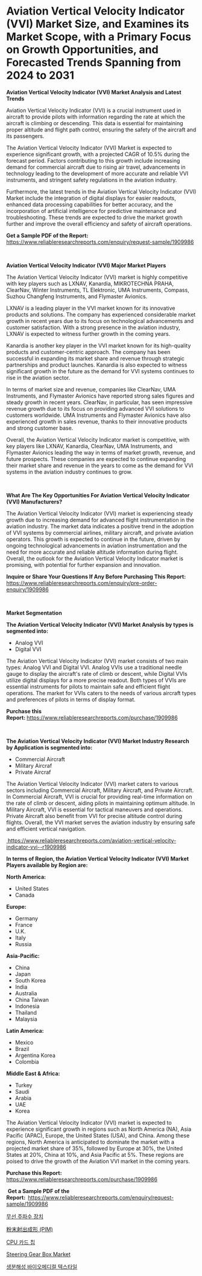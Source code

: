 <p><h1>Aviation Vertical Velocity Indicator (VVI) Market Size, and Examines its Market Scope, with a Primary Focus on Growth Opportunities, and Forecasted Trends Spanning from 2024 to 2031</h1></p><p><strong>Aviation Vertical Velocity Indicator (VVI) Market Analysis and Latest Trends</strong></p>
<p><p>Aviation Vertical Velocity Indicator (VVI) is a crucial instrument used in aircraft to provide pilots with information regarding the rate at which the aircraft is climbing or descending. This data is essential for maintaining proper altitude and flight path control, ensuring the safety of the aircraft and its passengers.</p><p>The Aviation Vertical Velocity Indicator (VVI) Market is expected to experience significant growth, with a projected CAGR of 10.5% during the forecast period. Factors contributing to this growth include increasing demand for commercial aircraft due to rising air travel, advancements in technology leading to the development of more accurate and reliable VVI instruments, and stringent safety regulations in the aviation industry.</p><p>Furthermore, the latest trends in the Aviation Vertical Velocity Indicator (VVI) Market include the integration of digital displays for easier readouts, enhanced data processing capabilities for better accuracy, and the incorporation of artificial intelligence for predictive maintenance and troubleshooting. These trends are expected to drive the market growth further and improve the overall efficiency and safety of aircraft operations.</p></p>
<p><strong>Get a Sample PDF of the Report:&nbsp;</strong> <a href="https://www.reliableresearchreports.com/enquiry/request-sample/1909986">https://www.reliableresearchreports.com/enquiry/request-sample/1909986</a></p>
<p>&nbsp;</p>
<p><strong>Aviation Vertical Velocity Indicator (VVI) Major Market Players</strong></p>
<p><p>The Aviation Vertical Velocity Indicator (VVI) market is highly competitive with key players such as LXNAV, Kanardia, MIKROTECHNA PRAHA, ClearNav, Winter Instruments, TL Elektronic, UMA Instruments, Compass, Suzhou Changfeng Instruments, and Flymaster Avionics.</p><p>LXNAV is a leading player in the VVI market known for its innovative products and solutions. The company has experienced considerable market growth in recent years due to its focus on technological advancements and customer satisfaction. With a strong presence in the aviation industry, LXNAV is expected to witness further growth in the coming years.</p><p>Kanardia is another key player in the VVI market known for its high-quality products and customer-centric approach. The company has been successful in expanding its market share and revenue through strategic partnerships and product launches. Kanardia is also expected to witness significant growth in the future as the demand for VVI systems continues to rise in the aviation sector.</p><p>In terms of market size and revenue, companies like ClearNav, UMA Instruments, and Flymaster Avionics have reported strong sales figures and steady growth in recent years. ClearNav, in particular, has seen impressive revenue growth due to its focus on providing advanced VVI solutions to customers worldwide. UMA Instruments and Flymaster Avionics have also experienced growth in sales revenue, thanks to their innovative products and strong customer base.</p><p>Overall, the Aviation Vertical Velocity Indicator market is competitive, with key players like LXNAV, Kanardia, ClearNav, UMA Instruments, and Flymaster Avionics leading the way in terms of market growth, revenue, and future prospects. These companies are expected to continue expanding their market share and revenue in the years to come as the demand for VVI systems in the aviation industry continues to grow.</p></p>
<p>&nbsp;</p>
<p><strong>What Are The Key Opportunities For Aviation Vertical Velocity Indicator (VVI) Manufacturers?</strong></p>
<p><p>The Aviation Vertical Velocity Indicator (VVI) market is experiencing steady growth due to increasing demand for advanced flight instrumentation in the aviation industry. The market data indicates a positive trend in the adoption of VVI systems by commercial airlines, military aircraft, and private aviation operators. This growth is expected to continue in the future, driven by ongoing technological advancements in aviation instrumentation and the need for more accurate and reliable altitude information during flight. Overall, the outlook for the Aviation Vertical Velocity Indicator market is promising, with potential for further expansion and innovation.</p></p>
<p><strong>Inquire or Share Your Questions If Any Before Purchasing This Report:</strong> <a href="https://www.reliableresearchreports.com/enquiry/pre-order-enquiry/1909986">https://www.reliableresearchreports.com/enquiry/pre-order-enquiry/1909986</a></p>
<p>&nbsp;</p>
<p><strong>Market Segmentation</strong></p>
<p><strong>The Aviation Vertical Velocity Indicator (VVI) Market Analysis by types is segmented into:</strong></p>
<p><ul><li>Analog VVI</li><li>Digital VVI</li></ul></p>
<p><p>The Aviation Vertical Velocity Indicator (VVI) market consists of two main types: Analog VVI and Digital VVI. Analog VVIs use a traditional needle gauge to display the aircraft's rate of climb or descent, while Digital VVIs utilize digital displays for a more precise readout. Both types of VVIs are essential instruments for pilots to maintain safe and efficient flight operations. The market for VVIs caters to the needs of various aircraft types and preferences of pilots in terms of display format.</p></p>
<p><strong>Purchase this Report:&nbsp;</strong><a href="https://www.reliableresearchreports.com/purchase/1909986">https://www.reliableresearchreports.com/purchase/1909986</a></p>
<p>&nbsp;</p>
<p><strong>The Aviation Vertical Velocity Indicator (VVI) Market Industry Research by Application is segmented into:</strong></p>
<p><ul><li>Commercial Aircraft</li><li>Military Aircraf</li><li>Private Aircraf</li></ul></p>
<p><p>The Aviation Vertical Velocity Indicator (VVI) market caters to various sectors including Commercial Aircraft, Military Aircraft, and Private Aircraft. In Commercial Aircraft, VVI is crucial for providing real-time information on the rate of climb or descent, aiding pilots in maintaining optimum altitude. In Military Aircraft, VVI is essential for tactical maneuvers and operations. Private Aircraft also benefit from VVI for precise altitude control during flights. Overall, the VVI market serves the aviation industry by ensuring safe and efficient vertical navigation.</p></p>
<p><a href="https://www.reliableresearchreports.com/aviation-vertical-velocity-indicator-vvi--r1909986">&nbsp;https://www.reliableresearchreports.com/aviation-vertical-velocity-indicator-vvi--r1909986</a></p>
<p><strong>In terms of Region, the Aviation Vertical Velocity Indicator (VVI) Market Players available by Region are:</strong></p>
<p>
    <p> <strong> North America: </strong>
        <ul>
            <li>United States</li>
            <li>Canada</li>
        </ul>
        </p> 
    <p> <strong> Europe: </strong>
        <ul>
            <li>Germany</li>
            <li>France</li>
            <li>U.K.</li>
            <li>Italy</li>
            <li>Russia</li>
        </ul>
        </p> 
    <p> <strong> Asia-Pacific: </strong>
        <ul>
            <li>China</li>
            <li>Japan</li>
            <li>South Korea</li>
            <li>India</li>
            <li>Australia</li>
            <li>China Taiwan</li>
            <li>Indonesia</li>
            <li>Thailand</li>
            <li>Malaysia</li>
        </ul>
        </p> 
    <p> <strong> Latin America: </strong>
        <ul>
            <li>Mexico</li>
            <li>Brazil</li>
            <li>Argentina Korea</li>
            <li>Colombia</li>
        </ul>
        </p> 
    <p> <strong> Middle East & Africa: </strong>
        <ul>
            <li>Turkey</li>
            <li>Saudi</li>
            <li>Arabia</li>
            <li>UAE</li>
            <li>Korea</li>
        </ul>
    </p>
    </p>
<p><p>The Aviation Vertical Velocity Indicator (VVI) market is expected to experience significant growth in regions such as North America (NA), Asia Pacific (APAC), Europe, the United States (USA), and China. Among these regions, North America is anticipated to dominate the market with a projected market share of 35%, followed by Europe at 30%, the United States at 20%, China at 10%, and Asia Pacific at 5%. These regions are poised to drive the growth of the Aviation VVI market in the coming years.</p></p>
<p><strong>Purchase this Report: </strong><a href="https://www.reliableresearchreports.com/purchase/1909986">https://www.reliableresearchreports.com/purchase/1909986</a></p>
<p>&nbsp;<strong>Get a Sample PDF of the Report:&nbsp;&nbsp;</strong><a href="https://www.reliableresearchreports.com/enquiry/request-sample/1909986">https://www.reliableresearchreports.com/enquiry/request-sample/1909986</a></p>
<p><strong></strong></p>
<p><p><a href="https://medium.com/@dougschmidt26/%EA%B8%80%EB%A1%9C%EB%B2%8C-%EB%9D%BC%EB%94%94%EC%98%A4-%EC%A3%BC%ED%8C%8C%EC%88%98-%EC%9E%A5%EC%B9%98-%EC%8B%9C%EC%9E%A5-%EA%B7%9C%EB%AA%A8-%EB%B0%8F-%EC%A0%90%EC%9C%A0%EC%9C%A8-%EB%B6%84%EC%84%9D-%EC%A0%9C%ED%92%88-%EC%9C%A0%ED%98%95%EB%B3%84-%EC%9D%91%EC%9A%A9%EB%B3%84-%EC%A7%80%EC%97%AD%EB%B3%84-%EC%98%88%EC%B8%A1-2024-2031-0d6c093170ff">무선 주파수 장치</a></p><p><a href="https://medium.com/@burtongalen/%E7%B2%89%E6%9C%AB%E5%B0%84%E5%87%BA%E6%88%90%E5%BD%A2-pim-%E7%94%A3%E6%A5%AD%E5%88%86%E6%9E%90%E3%83%AC%E3%83%9D%E3%83%BC%E3%83%88-%E3%82%A2%E3%83%97%E3%83%AA%E3%82%B1%E3%83%BC%E3%82%B7%E3%83%A7%E3%83%B3-%E5%9C%B0%E5%9F%9F-%E7%AB%B6%E4%BA%89%E6%88%A6%E7%95%A5%E3%81%AB%E3%82%88%E3%82%8B%E5%B8%82%E5%A0%B4%E8%A6%8F%E6%A8%A1-%E3%82%B7%E3%82%A7%E3%82%A2-%E3%83%88%E3%83%AC%E3%83%B3%E3%83%89-2024%E5%B9%B4-2031%E5%B9%B4-f6b6651b8982">粉末射出成形 (PIM)</a></p><p><a href="https://medium.com/@dayanarunolfsdottir/cpu-%EC%B9%B4%EB%93%9C-%EC%B9%A9-%EC%8B%9C%EC%9E%A5%EC%9D%98-%EC%8B%AC%EC%B8%B5-%EB%B6%84%EC%84%9D-%ED%8A%B8%EB%A0%8C%EB%93%9C-%EC%8B%9C%EC%9E%A5-%EB%B6%84%ED%95%A0-%EB%B0%8F-%EA%B2%BD%EC%9F%81-%EB%B6%84%EC%84%9D-0c004fa7d066">CPU 카드 칩</a></p><p><a href="https://github.com/alwa8650/Market-Research-Report-List-1/blob/main/steering-gear-box-market.md">Steering Gear Box Market</a></p><p><a href="https://github.com/novabrown3/Market-Research-Report-List-1/blob/main/4639788115377.md">생분해성 바이오메디컬 텍스타일</a></p></p>